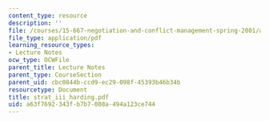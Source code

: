 ```yaml
---
content_type: resource
description: ''
file: /courses/15-667-negotiation-and-conflict-management-spring-2001/a63f7692343fb7b7008a494a123ce744_strat_iii_harding.pdf
file_type: application/pdf
learning_resource_types:
- Lecture Notes
ocw_type: OCWFile
parent_title: Lecture Notes
parent_type: CourseSection
parent_uid: cbc0844b-ccd9-ec29-098f-45393b46b34b
resourcetype: Document
title: strat_iii_harding.pdf
uid: a63f7692-343f-b7b7-008a-494a123ce744
---
```

